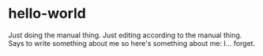 # hello-world
Just doing the manual thing.
Just editing according to the manual thing.
Says to write something about me so here's something about me: I... forget.
